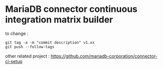 # MariaDB connector continuous integration matrix builder

to change :
```
git tag -a -m "commit description" v1.xx
git push --follow-tags
```

other related project : https://github.com/mariadb-corporation/connector-ci-setup 